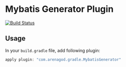 Mybatis Generator Plugin
======================================

[![Build Status](https://travis-ci.org/liebe444ever/mybatis-generator-plugin.svg?branch=master)](https://travis-ci.org/liebe444ever/mybatis-generator-plugin)

## Usage 

In your ```build.gradle``` file, add following plugin:

``` groovy
apply plugin: "com.arenagod.gradle.MybatisGenerator"
```
